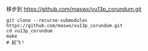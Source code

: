 ## 

移步到 https://github.com/maswx/vu13p_corundum.git

```
git clone --recurse-submodules https://github.com/maswx/vu13p_corundum.git
cd vu13p_corundum
make 
# 起飞！
```


